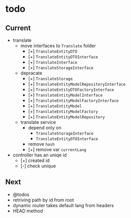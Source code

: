 # todo

## Current

- translate
  - move interfaces to `Translate` folder
    - [+] `TranslateEntityDTO`
    - [+] `TranslateEntityDTOInterface`
    - [+] `TranslateInterface`
    - [+] `TranslateStorageInterface`
  - depracate
    - [+] `TranslateStorage`
    - [+] `TranslateEntityModelRepositoryInterface`
    - [+] `TranslateEntityDTOFactoryInterface`
    - [+] `TranslateEntityModelInterface`
    - [+] `TranslateEntityModelFactoryInterface`
    - [+] `TranslateEntityModel`
    - [+] `TranslateEntityModelFactory`
    - [+] `TranslateEntityModelRepository`
  - translate service
    - depend only on
      - `TranslateStorageInterface`
      - `TranslateEntityDTOInterface`
    - remove `hash`
    - [+] remove var `currentLang`
- controller has an uniqe id
  - [+] created id
  - [-] check unique

## Next

- @todos
- retriving path by id from root
- dynamic router takes default lang from headers  
- HEAD method
